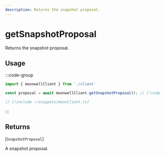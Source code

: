 ```yaml
---
description: Returns the snapshot proposal.
---
```


# getSnapshotProposal

Returns the snapshot proposal.

## Usage

:::code-group

```ts twoslash [example.ts]
import { moonwellClient } from './client'

const proposal = await moonwellClient.getSnapshotProposal(); // [!code focus]
```

```ts twoslash [client.ts] filename="client.ts"
// [!include ~/snippets/moonClient.ts]
```

:::

## Returns

[`SnapshotProposal`]<!-- /docs/glossary/types#snapshot-proposal -->

A snapshot proposal.

<!-- ## Parameters

### includeLiquidStakingRewards

- **Type:** `boolean`

Whether to include liquid staking rewards in the response.

```ts twoslash
// [!include ~/snippets/moonClient.ts]
// ---cut---
const markets = await moonwellClient.getMarkets({
  includeLiquidStakingRewards: true // [!code focus]
})
``` -->